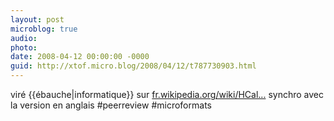 ```yaml
---
layout: post
microblog: true
audio: 
photo: 
date: 2008-04-12 00:00:00 -0000
guid: http://xtof.micro.blog/2008/04/12/t787730903.html
---
```

viré &#123;&#123;ébauche|informatique}} sur [fr.wikipedia.org/wiki/HCal...](http://fr.wikipedia.org/wiki/HCalendar) synchro avec la version en anglais #peerreview #microformats

